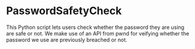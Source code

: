 # PasswordSafetyCheck
This Python script lets users check whether the password they are using are safe or not.
We make use of an API from pwnd for veifying whether the password we use are previously breached or not.
